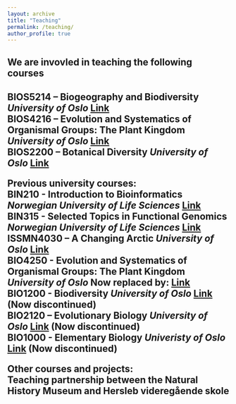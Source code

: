 ```yaml
---
layout: archive
title: "Teaching"
permalink: /teaching/
author_profile: true
---
```

<h2>We are invovled in teaching the following courses<h2>  

**BIOS5214 – Biogeography and Biodiversity** *University of Oslo* [Link](https://www.uio.no/studier/emner/matnat/ibv/BIOS5214/index-eng.html)  
**BIOS4216 – Evolution and Systematics of Organismal Groups: The Plant Kingdom** *University of Oslo* [Link](https://www.uio.no/studier/emner/matnat/ibv/BIOS4216/index-eng.html)  
**BIOS2200 – Botanical Diversity** *University of Oslo* [Link](https://www.uio.no/studier/emner/matnat/ibv/BIOS2200/index-eng.html)  

Previous university courses:  
**BIN210 - Introduction to Bioinformatics** *Norwegian University of Life Sciences* [Link](https://www.nmbu.no/en/course/BIN210)  
**BIN315 - Selected Topics in Functional Genomics** *Norwegian University of Life Sciences* [Link](https://www.nmbu.no/en/course/bin315)   
**ISSMN4030 – A Changing Arctic** *University of Oslo* [Link](https://www.uio.no/studier/emner/iss/nora-sommerskolen/ISSMN4030/)  
**BIO4250 - Evolution and Systematics of Organismal Groups: The Plant Kingdom** *University of Oslo* Now replaced by: [Link](https://www.uio.no/studier/emner/matnat/ibv/BIOS4216/index-eng.html)  
**BIO1200 - Biodiversity** *University of Oslo* [Link](https://www.uio.no/studier/emner/matnat/ibv/nedlagte-emner/BIO1200/index-eng.html) (Now discontinued)  
**BIO2120 – Evolutionary Biology** *University of Oslo* [Link](https://www.uio.no/studier/emner/matnat/ibv/nedlagte-emner/BIO2120/index-eng.html) (Now discontinued)  
**BIO1000 - Elementary Biology** *Univeristy of Oslo* [Link](https://www.uio.no/studier/emner/matnat/ibv/nedlagte-emner/BIO1000/index-eng.html) (Now discontinued)  

Other courses and projects:   
**Teaching partnership between the Natural History Museum and Hersleb videregående skole**  
